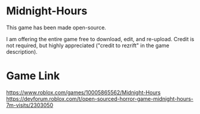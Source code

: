 # Midnight-Hours
This game has been made open-source.

I am offering the entire game free to download, edit, and re-upload. Credit is not required, but highly appreciated ("credit to rezrift" in the game description).

# Game Link
https://www.roblox.com/games/10005865562/Midnight-Hours
https://devforum.roblox.com/t/open-sourced-horror-game-midnight-hours-7m-visits/2303050
